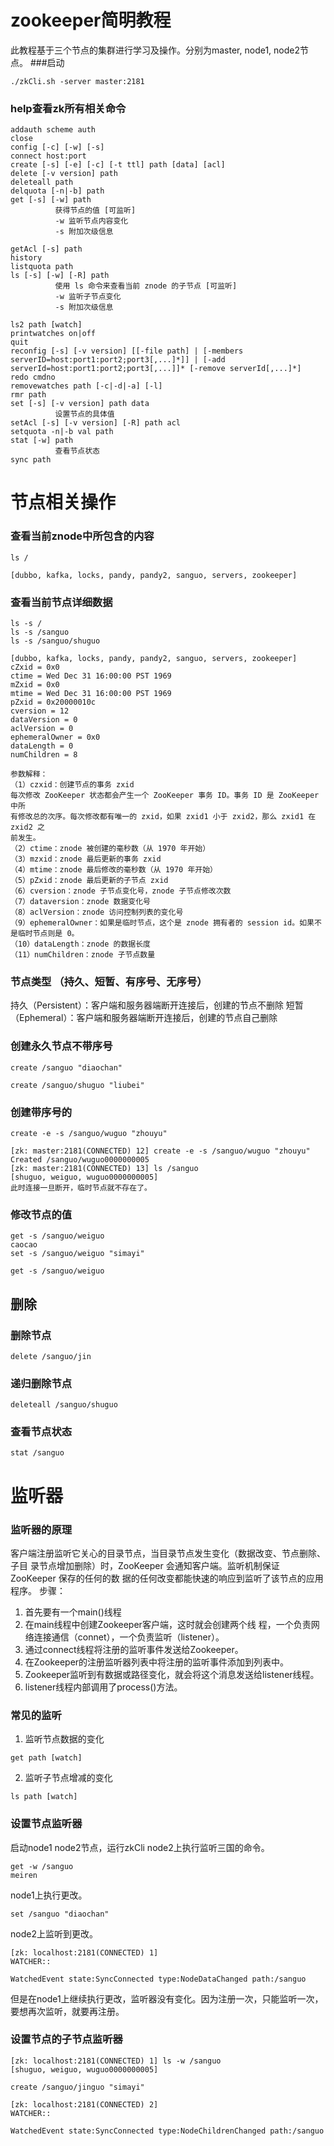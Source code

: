 # zookeeper简明教程
此教程基于三个节点的集群进行学习及操作。分别为master, node1, node2节点。
###启动
```shell
./zkCli.sh -server master:2181
```
### help查看zk所有相关命令
```shell
addauth scheme auth
close 
config [-c] [-w] [-s]
connect host:port
create [-s] [-e] [-c] [-t ttl] path [data] [acl]
delete [-v version] path
deleteall path
delquota [-n|-b] path
get [-s] [-w] path
          获得节点的值 [可监听]
          -w 监听节点内容变化
          -s 附加次级信息

getAcl [-s] path
history 
listquota path
ls [-s] [-w] [-R] path
          使用 ls 命令来查看当前 znode 的子节点 [可监听]
          -w 监听子节点变化
          -s 附加次级信息

ls2 path [watch]
printwatches on|off
quit 
reconfig [-s] [-v version] [[-file path] | [-members serverID=host:port1:port2;port3[,...]*]] | [-add serverId=host:port1:port2;port3[,...]]* [-remove serverId[,...]*]
redo cmdno
removewatches path [-c|-d|-a] [-l]
rmr path
set [-s] [-v version] path data
          设置节点的具体值
setAcl [-s] [-v version] [-R] path acl
setquota -n|-b val path
stat [-w] path
          查看节点状态
sync path
```
# 节点相关操作
### 查看当前znode中所包含的内容
```shell
ls /
```
```shell
[dubbo, kafka, locks, pandy, pandy2, sanguo, servers, zookeeper]
```
### 查看当前节点详细数据
```shell
ls -s /
ls -s /sanguo
ls -s /sanguo/shuguo
```
```shell
[dubbo, kafka, locks, pandy, pandy2, sanguo, servers, zookeeper]
cZxid = 0x0
ctime = Wed Dec 31 16:00:00 PST 1969
mZxid = 0x0
mtime = Wed Dec 31 16:00:00 PST 1969
pZxid = 0x20000010c
cversion = 12
dataVersion = 0
aclVersion = 0
ephemeralOwner = 0x0
dataLength = 0
numChildren = 8

参数解释：
（1）czxid：创建节点的事务 zxid
每次修改 ZooKeeper 状态都会产生一个 ZooKeeper 事务 ID。事务 ID 是 ZooKeeper 中所
有修改总的次序。每次修改都有唯一的 zxid，如果 zxid1 小于 zxid2，那么 zxid1 在 zxid2 之
前发生。
（2）ctime：znode 被创建的毫秒数（从 1970 年开始）
（3）mzxid：znode 最后更新的事务 zxid
（4）mtime：znode 最后修改的毫秒数（从 1970 年开始）
（5）pZxid：znode 最后更新的子节点 zxid
（6）cversion：znode 子节点变化号，znode 子节点修改次数
（7）dataversion：znode 数据变化号
（8）aclVersion：znode 访问控制列表的变化号
（9）ephemeralOwner：如果是临时节点，这个是 znode 拥有者的 session id。如果不是临时节点则是 0。
（10）dataLength：znode 的数据长度
（11）numChildren：znode 子节点数量
```
### 节点类型 （持久、短暂、有序号、无序号）
持久（Persistent）：客户端和服务器端断开连接后，创建的节点不删除
短暂（Ephemeral）：客户端和服务器端断开连接后，创建的节点自己删除
### 创建永久节点不带序号
```shell
create /sanguo "diaochan"

create /sanguo/shuguo "liubei"
```
### 创建带序号的
```shell
create -e -s /sanguo/wuguo "zhouyu"
```
```shell
[zk: master:2181(CONNECTED) 12] create -e -s /sanguo/wuguo "zhouyu"
Created /sanguo/wuguo0000000005
[zk: master:2181(CONNECTED) 13] ls /sanguo
[shuguo, weiguo, wuguo0000000005]
此时连接一旦断开，临时节点就不存在了。
```
### 修改节点的值
```shell
get -s /sanguo/weiguo
caocao
set -s /sanguo/weiguo "simayi"
```

```shell
get -s /sanguo/weiguo
```
## 删除
### 删除节点
```shell
delete /sanguo/jin
```
### 递归删除节点
```shell
deleteall /sanguo/shuguo
```
### 查看节点状态
```shell
stat /sanguo
```

# 监听器
### 监听器的原理
客户端注册监听它关心的目录节点，当目录节点发生变化（数据改变、节点删除、子目
录节点增加删除）时，ZooKeeper 会通知客户端。监听机制保证 ZooKeeper 保存的任何的数
据的任何改变都能快速的响应到监听了该节点的应用程序。
步骤：
1. 首先要有一个main()线程
2. 在main线程中创建Zookeeper客户端，这时就会创建两个线
程，一个负责网络连接通信（connet），一个负责监听（listener）。
3. 通过connect线程将注册的监听事件发送给Zookeeper。
4. 在Zookeeper的注册监听器列表中将注册的监听事件添加到列表中。
5. Zookeeper监听到有数据或路径变化，就会将这个消息发送给listener线程。
6. listener线程内部调用了process()方法。

### 常见的监听
1. 监听节点数据的变化
```shell
get path [watch]
```
2. 监听子节点增减的变化
```shell
ls path [watch]
```
### 设置节点监听器
启动node1 node2节点，运行zkCli
node2上执行监听三国的命令。
```shell
get -w /sanguo
meiren
```
node1上执行更改。
```shell
set /sanguo "diaochan"
```
node2上监听到更改。
```shell
[zk: localhost:2181(CONNECTED) 1] 
WATCHER::

WatchedEvent state:SyncConnected type:NodeDataChanged path:/sanguo
```
但是在node1上继续执行更改，监听器没有变化。因为注册一次，只能监听一次，要想再次监听，就要再注册。
### 设置节点的子节点监听器
```shell
[zk: localhost:2181(CONNECTED) 1] ls -w /sanguo
[shuguo, weiguo, wuguo0000000005]
```
```shell
create /sanguo/jinguo "simayi"
```
```shell
[zk: localhost:2181(CONNECTED) 2] 
WATCHER::

WatchedEvent state:SyncConnected type:NodeChildrenChanged path:/sanguo

```
